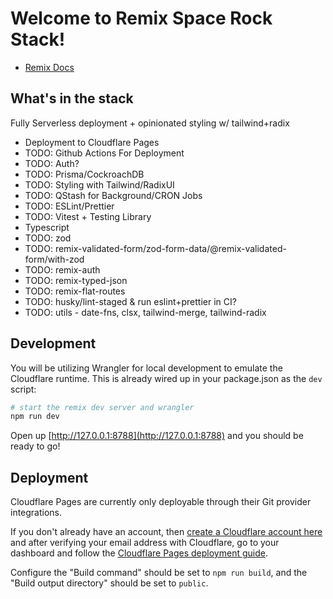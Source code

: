 # Welcome to Remix Space Rock Stack!

- [Remix Docs](https://remix.run/docs)

## What's in the stack

Fully Serverless deployment + opinionated styling w/ tailwind+radix

- Deployment to Cloudflare Pages
- TODO: Github Actions For Deployment
- TODO: Auth?
- TODO: Prisma/CockroachDB
- TODO: Styling with Tailwind/RadixUI
- TODO: QStash for Background/CRON Jobs
- TODO: ESLint/Prettier
- TODO: Vitest + Testing Library
- Typescript
- TODO: zod
- TODO: remix-validated-form/zod-form-data/@remix-validated-form/with-zod
- TODO: remix-auth
- TODO: remix-typed-json
- TODO: remix-flat-routes
- TODO: husky/lint-staged & run eslint+prettier in CI?
- TODO: utils - date-fns, clsx, tailwind-merge, tailwind-radix

## Development

You will be utilizing Wrangler for local development to emulate the Cloudflare runtime. This is already wired up in your package.json as the `dev` script:

```sh
# start the remix dev server and wrangler
npm run dev
```

Open up [http://127.0.0.1:8788](http://127.0.0.1:8788) and you should be ready to go!

## Deployment

Cloudflare Pages are currently only deployable through their Git provider integrations.

If you don't already have an account, then [create a Cloudflare account here](https://dash.cloudflare.com/sign-up/pages) and after verifying your email address with Cloudflare, go to your dashboard and follow the [Cloudflare Pages deployment guide](https://developers.cloudflare.com/pages/framework-guides/deploy-anything).

Configure the "Build command" should be set to `npm run build`, and the "Build output directory" should be set to `public`.
